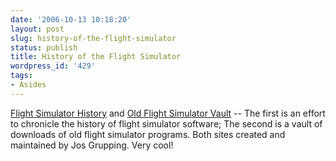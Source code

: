 ```yaml
---
date: '2006-10-13 10:18:20'
layout: post
slug: history-of-the-flight-simulator
status: publish
title: History of the Flight Simulator
wordpress_id: '429'
tags:
- Asides
---
```


[Flight Simulator History](http://fshistory.simflight.com/fsh/index.htm) and [Old Flight Simulator Vault](http://fshistory.simflight.com/fsvault/index.htm) -- The first is an effort to chronicle the history of flight simulator software; The second is a vault of downloads of old flight simulator programs. Both sites created and maintained by Jos Grupping. Very cool!

